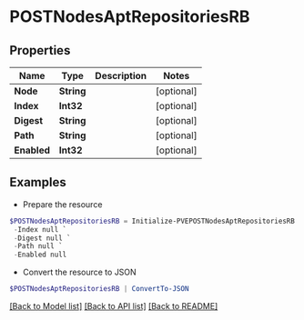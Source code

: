 # POSTNodesAptRepositoriesRB
## Properties

Name | Type | Description | Notes
------------ | ------------- | ------------- | -------------
**Node** | **String** |  | [optional] 
**Index** | **Int32** |  | [optional] 
**Digest** | **String** |  | [optional] 
**Path** | **String** |  | [optional] 
**Enabled** | **Int32** |  | [optional] 

## Examples

- Prepare the resource
```powershell
$POSTNodesAptRepositoriesRB = Initialize-PVEPOSTNodesAptRepositoriesRB  -Node null `
 -Index null `
 -Digest null `
 -Path null `
 -Enabled null
```

- Convert the resource to JSON
```powershell
$POSTNodesAptRepositoriesRB | ConvertTo-JSON
```

[[Back to Model list]](../README.md#documentation-for-models) [[Back to API list]](../README.md#documentation-for-api-endpoints) [[Back to README]](../README.md)


